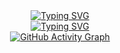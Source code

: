 <div align="center">
  <!-- First Typing SVG Animation -->
  <a href="https://git.io/typing-svg">
    <img src=
      "https://readme-typing-svg.demolab.com/?font=Funnel+Display&weight=600&color=9136F7&center=true&vCenter=true&lines=Greetings!;My+name+is;I+am+a+student+of;Feel+free+to" 
      alt="Typing SVG"/>
  </a>
</div>

<div align="center">
  <!-- Second Typing SVG Animation -->
  <a href="https://git.io/typing-svg">
    <img src=
      "https://readme-typing-svg.demolab.com/?font=Funnel+Display&weight=600&color=9136F7&center=true&vCenter=true&lines=✧✦✧✦✧✦✧✦✧;Thiago+Pereira+de+Oliveira;Computer+Science+at+PUC+Minas;wander+around!" 
      alt="Typing SVG"/>
  </a>
</div>

<div align="center">
  <!-- GitHub Activity Graph -->
  <a href="https://github.com/ashutosh00710/github-readme-activity-graph">
    <img src="https://github-readme-activity-graph.vercel.app/graph?username=theE008&custom_title=My%20contributions%20/%20Minhas%20contribuições&hide_border=true&theme=high-contrast" alt="GitHub Activity Graph"/>
  </a>

</div>

<!--
**theE008/theE008** is a ✨ _special_ ✨ repository because its `README.md` (this file) appears on your GitHub profile.

Here are some ideas to get you started:

- 🔭 I’m currently working on ...
- 🌱 I’m currently learning ...
- 👯 I’m looking to collaborate on ...
- 🤔 I’m looking for help with ...
- 💬 Ask me about ...
- 📫 How to reach me: ...
- 😄 Pronouns: ...
- ⚡ Fun fact: ...
-->
